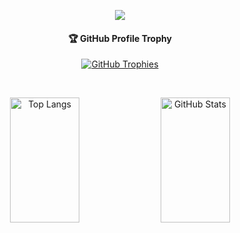 <p align="center">
  <a href="#">
   <img src="https://skillicons.dev/icons?i=unity,docker,tensorflow,anaconda,django,flask,laravel,postman,supabase,firebase,svelte,react,vue,ts,vuetify,mui,tailwind,bootstrap,flutter&perline=19" />
  </a>
</p>

<!-- About Me Section -->

<!-- Trophy Section -->
<h4 align="center">🏆 GitHub Profile Trophy</h4>

<p align="center"> 
  <a href="https://github.com/ryo-ma/github-profile-trophy">
   <img src="https://github-profile-trophy.vercel.app/?username=centmarde&row=1&column=9&theme=darkhub" alt="GitHub Trophies" />
  </a>
</p>

<br>

<p align="center">
  <img alt="Top Langs" width="47%" height="200" src="https://github-readme-stats.vercel.app/api/top-langs/?username=centmarde&layout=compact&bg_color=00000000" />
  <img alt="GitHub Stats" width="47%" height="200" src="https://github-readme-stats.vercel.app/api?username=centmarde&show_icons=true&bg_color=00000000" />
</p>


